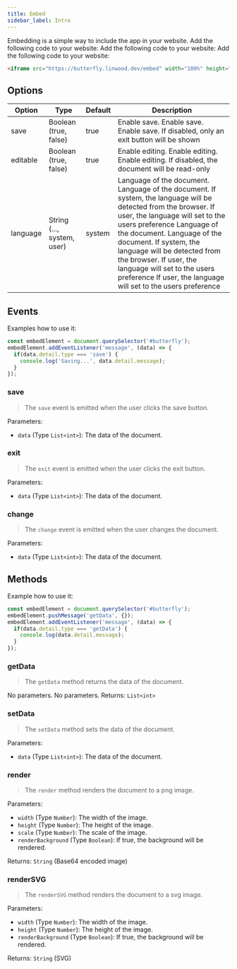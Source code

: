 ```yaml
---
title: Embed
sidebar_label: Intro
---
```


Embedding is a simple way to include the app in your website. Add the following code to your website: Add the following code to your website: Add the following code to your website:

```html
<iframe src="https://butterfly.linwood.dev/embed" width="100%" height="500px" allowtransparency="true"></iframe>
```

## Options

| Option   | Type                       | Default | Description                                                                                                                                                                                                                                                                                                                                                                                        |
| -------- | -------------------------- | ------- | -------------------------------------------------------------------------------------------------------------------------------------------------------------------------------------------------------------------------------------------------------------------------------------------------------------------------------------------------------------------------------------------------- |
| save     | Boolean (true, false)      | true    | Enable save. Enable save. Enable save. If disabled, only an exit button will be shown                                                                                                                                                                                                                                                                                                              |
| editable | Boolean (true, false)      | true    | Enable editing. Enable editing. Enable editing. If disabled, the document will be read-only                                                                                                                                                                                                                                                                                                        |
| language | String (..., system, user) | system  | Language of the document. Language of the document. If system, the language will be detected from the browser. If user, the language will set to the users preference Language of the document. Language of the document. If system, the language will be detected from the browser. If user, the language will set to the users preference If user, the language will set to the users preference |

## Events

Examples how to use it:

```javascript
const embedElement = document.querySelector('#butterfly');
embedElement.addEventListener('message', (data) => {
  if(data.detail.type === 'save') {
    console.log('Saving...', data.detail.message);
  }
});
```

### save

> The `save` event is emitted when the user clicks the save button.

Parameters:

* `data` (Type `List<int>`): The data of the document.

### exit

> The `exit` event is emitted when the user clicks the exit button.

Parameters:

* `data` (Type `List<int>`): The data of the document.

### change

> The `change` event is emitted when the user changes the document.

Parameters:

* `data` (Type `List<int>`): The data of the document.

## Methods

Example how to use it:

```javascript
const embedElement = document.querySelector('#butterfly');
embedElement.pushMessage('getData', {});
embedElement.addEventListener('message', (data) => {
  if(data.detail.type === 'getData') {
    console.log(data.detail.message);
  }
});
```

### getData

> The `getData` method returns the data of the document.

No parameters. No parameters. Returns: `List<int>`

### setData

> The `setData` method sets the data of the document.

Parameters:

* `data` (Type `List<int>`): The data of the document.

### render

> The `render` method renders the document to a png image.

Parameters:

* `width` (Type `Number`): The width of the image.
* `height` (Type `Number`): The height of the image.
* `scale` (Type `Number`): The scale of the image.
* `renderBackground` (Type `Boolean`): If true, the background will be rendered.

Returns: `String` (Base64 encoded image)

### renderSVG

> The `renderSVG` method renders the document to a svg image.

Parameters:

* `width` (Type `Number`): The width of the image.
* `height` (Type `Number`): The height of the image.
* `renderBackground` (Type `Boolean`): If true, the background will be rendered.

Returns: `String` (SVG)

